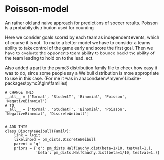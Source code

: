 # Poisson-model
An rather old and naive approach for predictions of soccer results. Poisson is a probabily distribution used for counting

Here we consider goals scored by each team as independent events, which of course it is not. To make a better model we have to consider a 
teams ability to take control of the game early and score the first goal. Then we have to evaluate the opponents team ability to bounce back/
the ability of the team leading to hold on to the lead. ect.

Also added a part to the pymc3 distribution family file to check how easy it was to do, since some people say a Weibull distribution is
more appropriate to use in this case. (For me it was in anaconda\(env\myenv\)Lib\site-packages\pymc3\glm\families)

```
# CHANGE THIS 
__all__ = ['Normal', 'StudentT', 'Binomial', 'Poisson', 'NegativeBinomial']
# TO
__all__ = ['Normal', 'StudentT', 'Binomial', 'Poisson', 'NegativeBinomial', 'DiscreteWeibull']


# ADD THIS
class DiscreteWeibull(Family):
    link = logit
    likelihood = pm_dists.DiscreteWeibull
    parent = 'q'
    priors = {'q': pm_dists.HalfCauchy.dist(beta=1/10, testval=1.),
              'beta': pm_dists.HalfCauchy.dist(beta=1/10, testval=1.)}

```
